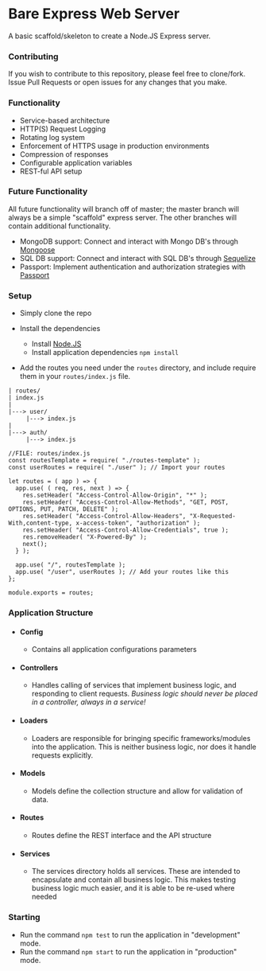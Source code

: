 # Bare Express Web Server
A basic scaffold/skeleton to create a Node.JS Express server.

### Contributing
If you wish to contribute to this repository, please feel free to clone/fork.
Issue Pull Requests or open issues for any changes that you make.

### Functionality
* Service-based architecture
* HTTP(S) Request Logging
* Rotating log system
* Enforcement of HTTPS usage in production environments
* Compression of responses
* Configurable application variables
* REST-ful API setup

### Future Functionality
All future functionality will branch off of master; the master branch will always be
a simple "scaffold" express server. The other branches will contain additional functionality.

* MongoDB support: Connect and interact with Mongo DB's through [Mongoose](http://mongoosejs.com/)
* SQL DB support: Connect and interact with SQL DB's through [Sequelize](http://docs.sequelizejs.com/)
* Passport: Implement authentication and authorization strategies with [Passport](http://passportjs.org/) 

### Setup
- Simply clone the repo

- Install the dependencies 
   - Install [Node.JS](https://nodejs.org/en/)
   - Install application dependencies ```npm install```

- Add the routes you need under the `routes` directory, and include require them in your `routes/index.js` file.
```
| routes/
| index.js
|
|---> user/
     |---> index.js
|
|---> auth/
     |---> index.js
```

```
//FILE: routes/index.js
const routesTemplate = require( "./routes-template" );
const userRoutes = require( "./user" ); // Import your routes

let routes = ( app ) => {
  app.use( ( req, res, next ) => {
    res.setHeader( "Access-Control-Allow-Origin", "*" );
    res.setHeader( "Access-Control-Allow-Methods", "GET, POST, OPTIONS, PUT, PATCH, DELETE" );
    res.setHeader( "Access-Control-Allow-Headers", "X-Requested-With,content-type, x-access-token", "authorization" );
    res.setHeader( "Access-Control-Allow-Credentials", true );
    res.removeHeader( "X-Powered-By" );
    next();
  } );

  app.use( "/", routesTemplate );
  app.use( "/user", userRoutes ); // Add your routes like this
};

module.exports = routes;

```

### Application Structure
 - #### Config
     - Contains all application configurations parameters
 - #### Controllers
     - Handles calling of services that implement business logic, and responding to client requests. *Business logic should never be placed in a controller, always in a service!* 
 - #### Loaders
     - Loaders are responsible for bringing specific frameworks/modules into the application. This is neither business logic, nor does it handle requests explicitly.
 - #### Models
     - Models define the collection structure and allow for validation of data.
 - #### Routes
     - Routes define the REST interface and the API structure
 - #### Services
     - The services directory holds all services. These are intended to encapsulate and contain all business logic. This makes testing business logic much easier, and it is able to be re-used where needed
 
### Starting 
* Run the command ```npm test``` to run the application in "development" mode.
* Run the command ```npm start``` to run the application in "production" mode.
